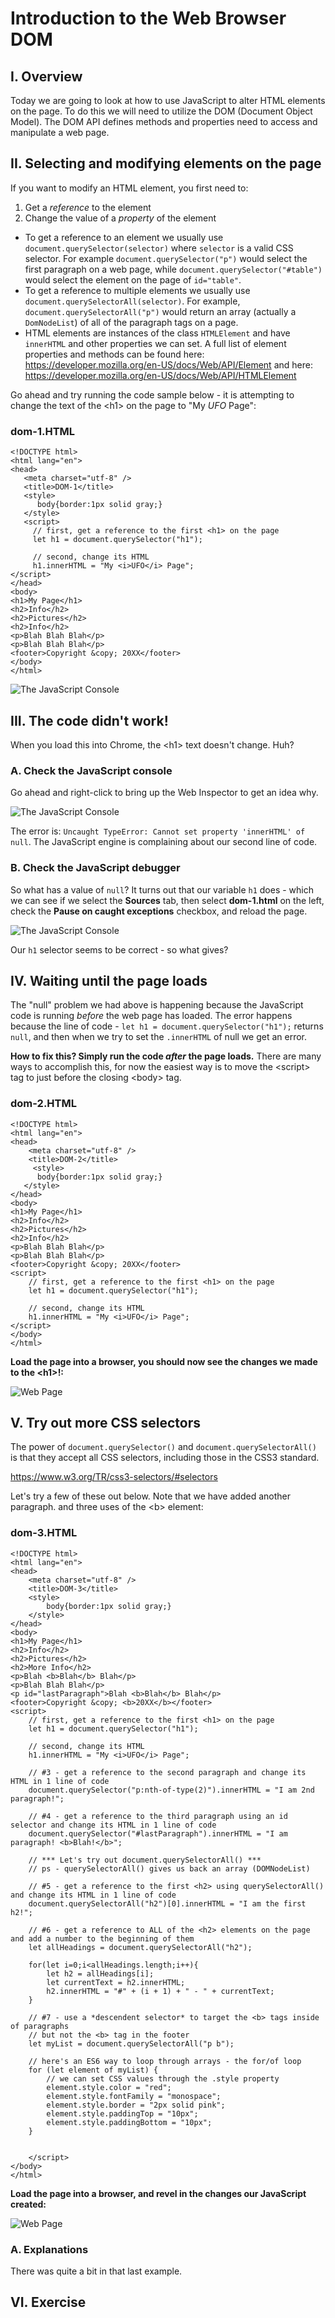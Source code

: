 # Introduction to the Web Browser DOM

## I. Overview
Today we are going to look at how to use JavaScript to alter HTML elements on the page. To
do this we will need to utilize the DOM (Document Object Model).
The DOM API defines methods and properties need to access and manipulate a web page.

## II. Selecting and modifying elements on the page
If you want to modify an HTML element, you first need to:

1. Get a *reference* to the element
1. Change the value of a *property* of the element

- To get a reference to an element we usually use `document.querySelector(selector)` where `selector` is a valid CSS selector. For example `document.querySelector("p")` would select the first paragraph on a web page, while `document.querySelector("#table")` would select the element on the page of `id="table"`.
- To get a reference to multiple elements we usually use `document.querySelectorAll(selector)`. For example, `document.querySelectorAll("p")` would return an array (actually a `DomNodeList`) of all of the paragraph tags on a page.
- HTML elements are instances of the class `HTMLElement` and have `innerHTML` and other properties we can set. A full list of element properties and methods can be found here: https://developer.mozilla.org/en-US/docs/Web/API/Element and here: https://developer.mozilla.org/en-US/docs/Web/API/HTMLElement


Go ahead and try running the code sample below - it is attempting to change the text of the &lt;h1> on the page to "My *UFO* Page":

### dom-1.HTML

```
<!DOCTYPE html>
<html lang="en">
<head>
   <meta charset="utf-8" />
   <title>DOM-1</title>
   <style>
      body{border:1px solid gray;}
   </style>
   <script>
     // first, get a reference to the first <h1> on the page
     let h1 = document.querySelector("h1");

     // second, change its HTML
     h1.innerHTML = "My <i>UFO</i> Page";	
</script>
</head>
<body>
<h1>My Page</h1>
<h2>Info</h2>
<h2>Pictures</h2>
<h2>Info</h2>
<p>Blah Blah Blah</p>
<p>Blah Blah Blah</p>
<footer>Copyright &copy; 20XX</footer>
</body>
</html>
```

![The JavaScript Console](_images/dom-1.jpg)

## III. The code didn't work!
When you load this into Chrome, the &lt;h1> text doesn't change. Huh?

### A. Check the JavaScript console
Go ahead and right-click to bring up the Web Inspector to get an idea why.

![The JavaScript Console](_images/dom-2.jpg)

The error is: `Uncaught TypeError: Cannot set property 'innerHTML' of null`. 
The JavaScript engine is complaining about our second line of code.

### B. Check the JavaScript debugger
So what has a value of `null`? It turns out that our variable `h1` does - which we can see if we select the **Sources** tab, then select **dom-1.html** on the left, check the **Pause on caught exceptions** checkbox, and reload the page.

![The JavaScript Console](_images/dom-3.jpg)

Our `h1` selector seems to be correct - so what gives?

## IV. Waiting until the page loads
The "null" problem we had above is happening because the JavaScript code is running *before* the web page has loaded. 
The error happens because the line of code - `let h1 = document.querySelector("h1");` returns `null`, and then when we try to set the `.innerHTML` of null we get an error.

**How to fix this? Simply run the code *after* the page loads.** There are many ways to accomplish this, for now  the easiest way is to move the &lt;script> tag to just before the closing &lt;body> tag. 

### dom-2.HTML

```
<!DOCTYPE html>
<html lang="en">
<head>
	<meta charset="utf-8" />
	<title>DOM-2</title>
	 <style>
      body{border:1px solid gray;}
   </style>
</head>
<body>
<h1>My Page</h1>
<h2>Info</h2>
<h2>Pictures</h2>
<h2>Info</h2>
<p>Blah Blah Blah</p>
<p>Blah Blah Blah</p>
<footer>Copyright &copy; 20XX</footer>
<script>
	// first, get a reference to the first <h1> on the page
	let h1 = document.querySelector("h1");
	
	// second, change its HTML
	h1.innerHTML = "My <i>UFO</i> Page";	
</script>
</body>
</html>
```

**Load the page into a browser, you should now see the changes we made to the &lt;h1>!:**

![Web Page](_images/dom-4.jpg)

## V. Try out more CSS selectors
The power of `document.querySelector()` and `document.querySelectorAll()` is that they accept all CSS selectors, including those in the CSS3 standard.

https://www.w3.org/TR/css3-selectors/#selectors

Let's try a few of these out below. Note that we have added another paragraph. and three uses of the &lt;b> element:

### dom-3.HTML

```
<!DOCTYPE html>
<html lang="en">
<head>
	<meta charset="utf-8" />
	<title>DOM-3</title>
	<style>
		body{border:1px solid gray;}
	</style>
</head>
<body>
<h1>My Page</h1>
<h2>Info</h2>
<h2>Pictures</h2>
<h2>More Info</h2>
<p>Blah <b>Blah</b> Blah</p>
<p>Blah Blah Blah</p>
<p id="lastParagraph">Blah <b>Blah</b> Blah</p>
<footer>Copyright &copy; <b>20XX</b></footer>
<script>
	// first, get a reference to the first <h1> on the page
	let h1 = document.querySelector("h1");
	
	// second, change its HTML
	h1.innerHTML = "My <i>UFO</i> Page";	
	
	// #3 - get a reference to the second paragraph and change its HTML in 1 line of code
	document.querySelector("p:nth-of-type(2)").innerHTML = "I am 2nd paragraph!";
	
	// #4 - get a reference to the third paragraph using an id selector and change its HTML in 1 line of code
	document.querySelector("#lastParagraph").innerHTML = "I am paragraph! <b>Blah!</b>";
	
	// *** Let's try out document.querySelectorAll() ***
	// ps - querySelectorAll() gives us back an array (DOMNodeList)
	
	// #5 - get a reference to the first <h2> using querySelectorAll() and change its HTML in 1 line of code
	document.querySelectorAll("h2")[0].innerHTML = "I am the first h2!";
	
	// #6 - get a reference to ALL of the <h2> elements on the page and add a number to the beginning of them
	let allHeadings = document.querySelectorAll("h2");

	for(let i=0;i<allHeadings.length;i++){
		let h2 = allHeadings[i];
		let currentText = h2.innerHTML;
		h2.innerHTML = "#" + (i + 1) + " - " + currentText;
	}
	
	// #7 - use a *descendent selector* to target the <b> tags inside of paragraphs 
	// but not the <b> tag in the footer
	let myList = document.querySelectorAll("p b");
	
	// here's an ES6 way to loop through arrays - the for/of loop
	for (let element of myList) {
		// we can set CSS values through the .style property
		element.style.color = "red";
		element.style.fontFamily = "monospace";
		element.style.border = "2px solid pink";
		element.style.paddingTop = "10px";
		element.style.paddingBottom = "10px";
	}
	
	
	</script>
</body>
</html>
```

**Load the page into a browser, and revel in the changes our JavaScript created:**

![Web Page](_images/dom-5.jpg)

### A. Explanations
There was quite a bit in that last example.

## VI. Exercise

